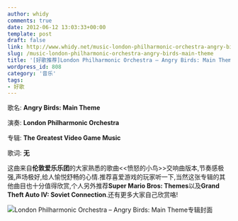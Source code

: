 ```yaml
---
author: whidy
comments: true
date: 2012-06-12 13:03:33+00:00
template: post
draft: false
link: http://www.whidy.net/music-london-philharmonic-orchestra-angry-birds-main-theme.html
slug: /music-london-philharmonic-orchestra-angry-birds-main-theme
title: '[好歌推荐]London Philharmonic Orchestra – Angry Birds: Main Theme'
wordpress_id: 808
category: '音乐'
tags:
- 好歌
---
```


歌名: **Angry Birds: Main Theme**

演奏: **London Philharmonic Orchestra**

专辑: **The Greatest Video Game Music**

歌词: **无**

这曲来自**伦敦爱乐乐团**的大家熟悉的歌曲<<愤怒的小鸟>>交响曲版本,节奏感极强,声场极好,给人愉悦舒畅的心情.推荐喜爱游戏的玩家听一下,当然这张专辑的其他曲目也十分值得欣赏,个人另外推荐**Super Mario Bros: Themes**以及**Grand Theft Auto IV: Soviet Connection**.还有更多大家自己欣赏咯!


![London Philharmonic Orchestra – Angry Birds: Main Theme专辑封面](https://www.whidy.net/wp-content/uploads/2012/06/birds.jpg)




